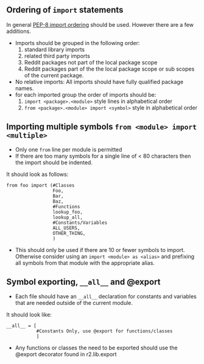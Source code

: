 ## Ordering of `import` statements

In general [PEP-8 import ordering](http://www.python.org/dev/peps/pep-0008/#imports) should be used.  However there are a few additions.

* Imports should be grouped in the following order:
   1. standard library imports
   2. related third party imports
   3. Reddit packages not part of the local package scope
   4. Reddit packages part of the the local package scope or sub scopes of the current package.
* No relative imports:  All imports should have fully qualified package names.
* for each imported group the order of imports should be:
   1. `import <package>.<module>` style lines in alphabetical order
   2. `from <package>.<module> import <symbol>` style in alphabetical order

## Importing multiple symbols `from <module> import <multiple>`
* Only one `from` line per module is permitted
* If there are too many symbols for a single line of < 80 characters then the import should be indented.

It should look as follows:

    from foo import (#Classes
                     Foo,
                     Bar,
                     Baz,
                     #Functions
                     lookup_foo,
                     lookup_all,
                     #Constants/Variables
                     ALL_USERS,
                     OTHER_THING,
                     )



* This should only be used if there are 10 or fewer symbols to import.  Otherwise consider using an `import <module> as <alias>` and prefixing all symbols from that module with the appropriate alias.

## Symbol exporting, `__all__` and @export
* Each file should have an `__all__` declaration for constants and variables that are needed outside of the current module. 

It should look like:

    __all__ = [
               #Constants Only, use @export for functions/classes
               ]

* Any functions or classes the need to be exported should use the @export decorator found in r2.lib.export

